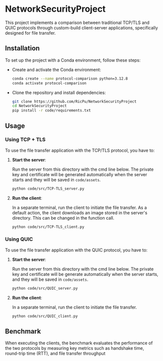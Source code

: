 # NetworkSecurityProject
This project implements a comparison between traditional TCP/TLS and QUIC protocols through custom-build client-server applications, specifically designed for file transfer.

## Installation
To set up the project with a Conda environment, follow these steps:

- Create and activate the Conda environment:

    ```bash
    conda create --name protocol-comparison python=3.12.8
    conda activate protocol-comparison
    ```

- Clone the repository and install dependencies:

    ```bash
    git clone https://github.com/RicPu/NetworkSecurityProject
    cd NetworkSecurityProject
    pip install -r code/requirements.txt
    ```

## Usage

### Using TCP + TLS
To use the file transfer application with the TCP/TLS protocol, you have to:

1. **Start the server**:

    Run the server from this directory with the cmd line below. The private key and certificate will be generated automatically when the server starts and they will be saved in `code/assets`.

    ```bash
    python code/src/TCP-TLS_server.py
    ```

2. **Run the client**:

    In a separate terminal, run the client to initiate the file transfer. As a default action, the client downloads an image stored in the server's directory. This can be changed in the function call.

    ```bash
    python code/src/TCP-TLS_client.py
    ```

### Using QUIC
To use the file transfer application with the QUIC protocol, you have to:

1. **Start the server**:
    
    Run the server from this directory with the cmd line below. The private key and certificate will be generate automatically when the server starts, and they will be saved in `code/assets`.

    ```bash
    python code/src/QUIC_server.py
    ```

2. **Run the client**:
    
    In a separate terminal, run the client to initiate the file transfer.


    ```bash
    python code/src/QUIC_client.py
    ```


## Benchmark
When executing the clients, the benchmark evaluates the performance of the two protocols by measuring key metrics such as handshake time, round-trip time (RTT), and file transfer throughput